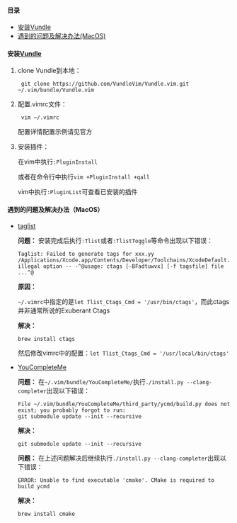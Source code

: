 #### 目录
- [安装Vundle](#安装vundle)
- [遇到的问题及解决办法(MacOS)](#遇到的问题及解决办法macos)

#### **安装[Vundle](https://github.com/VundleVim/Vundle.vim)**

1. clone Vundle到本地：

    ` git clone https://github.com/VundleVim/Vundle.vim.git ~/.vim/bundle/Vundle.vim`
  
2. 配置.vimrc文件：

    ` vim ~/.vimrc`
    
    配置详情配置示例请见官方
    
3. 安装插件：

    在vim中执行`:PluginInstall`
    
    或者在命令行中执行`vim +PluginInstall +qall`
    
    vim中执行`:PluginList`可查看已安装的插件
    
 #### 遇到的问题及解决办法（MacOS）
 - [taglist](https://www.vim.org/scripts/script.php?script_id=273)
 
    **问题：**
    安装完成后执行`:Tlist`或者`:TlistToggle`等命令出现以下错误：
    ```
    Taglist: Failed to generate tags for xxx.yy
    /Applications/Xcode.app/Contents/Developer/Toolchains/XcodeDefault.xctoolchain/usr/bin/ctags: illegal option -- -^@usage: ctags [-BFadtuwvx] [-f tagsfile] file ...^@
    ```
    **原因：** 
    
    `~/.vimrc`中指定的是`let Tlist_Ctags_Cmd = '/usr/bin/ctags'`，而此ctags并非通常所说的Exuberant Ctags
    
    **解决：** 

    `brew install ctags`
    
    然后修改vimrc中的配置：`let Tlist_Ctags_Cmd = '/usr/local/bin/ctags'`
   
 - [YouCompleteMe](https://github.com/Valloric/YouCompleteMe)
 
    **问题：**
    在`~/.vim/bundle/YouCompleteMe/`执行`./install.py --clang-completer`出现以下错误：
    ```
    File ~/.vim/bundle/YouCompleteMe/third_party/ycmd/build.py does not exist; you probably forgot to run:
	git submodule update --init --recursive
    ```
    
    **解决：** 

    `git submodule update --init --recursive`
    
    **问题：**
    在上述问题解决后继续执行`./install.py --clang-completer`出现以下错误：
    ```
    ERROR: Unable to find executable 'cmake'. CMake is required to build ycmd
    ```
    
    **解决：** 

    `brew install cmake`
